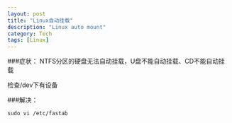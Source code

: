 ```yaml
---
layout: post
title: "Linux自动挂载"
description: "Linux auto mount"
category: Tech
tags: [Linux]
---
```



###症状：
NTFS分区的硬盘无法自动挂载，U盘不能自动挂载、CD不能自动挂载

检查/dev下有设备

###解决：
```
sudo vi /etc/fastab
```
